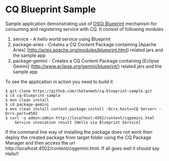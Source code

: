 CQ Blueprint Sample
================

Sample application demonstrating use of [OSGi Blueprint](http://www.ibm.com/developerworks/opensource/library/os-osgiblueprint/) mechanism for consuming and
registering service with CQ. It consist of following modules

1. service - A hello world service using Blueprint
2. package-aries - Creates a CQ Content Package containing [Apache Aries] (http://aries.apache.org/modules/blueprint.html) related jars and the sample app
3. package-gemini - Creates a CQ Content Package containing [Eclipse Gemini] (http://www.eclipse.org/gemini/blueprint/) related jars and the sample app

To see the application in action you need to build it

```
$ git clone https://github.com/chetanmeh/cq-blueprint-sample.git
$ cd cq-blueprint-sample
$ mvn clean install
$ cd package-gemini
$ mvn clean install content-package:install -Dcrx.host=<CQ Server> -Dcrx.port=4502
$ curl -u admin:admin http://localhost:4502/content/cqgemini.html
    Service invocation result [Hello via Blueprint Service]
```

If the command line way of installing the package does not work then deploy the created package from target folder using the CQ Package Manager and then access the url http://localhost:4502/content/cqgemini.html. If all goes well it should say Hello!!



